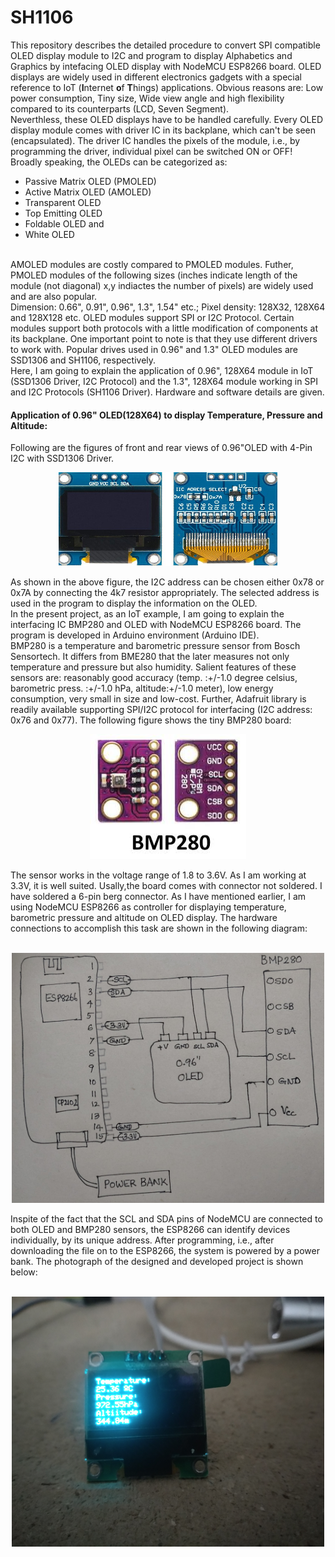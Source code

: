 # SH1106
This repository describes the detailed procedure to convert SPI compatible OLED display module to I2C and program to display Alphabetics and Graphics by intefacing OLED display with NodeMCU ESP8266 board.
OLED displays are widely used in different electronics gadgets with a special reference to IoT (**I**nternet **o**f **T**hings) applications. Obvious reasons are: Low power consumption, Tiny size, Wide view angle and high flexibility compared to its counterparts (LCD, Seven Segment). <br/>
Neverthless, these OLED displays have to be handled carefully. Every OLED display module comes with driver IC in its backplane, which can't be seen (encapsulated). The driver IC handles the pixels of the module, i.e., by programming the driver, individual pixel can be switched ON or OFF!
Broadly speaking, the OLEDs can be categorized as:
* Passive Matrix OLED (PMOLED)
* Active Matrix OLED (AMOLED)
* Transparent OLED
* Top Emitting OLED
* Foldable OLED and
* White OLED 
<br/>
AMOLED modules are costly compared to PMOLED modules. Futher, PMOLED modules of the following sizes (inches indicate length of the module (not diagonal) x,y indiactes the number of pixels) are widely used and are also popular. <br/>
Dimension: 0.66", 0.91", 0.96", 1.3", 1.54" etc.; Pixel density: 128X32, 128X64 and 128X128 etc.
OLED modules support SPI or I2C Protocol. Certain modules support both protocols with a little modification of components at its backplane. One important point to note is that they use different drivers to work with. Popular drives used in 0.96" and 1.3" OLED modules are SSD1306 and SH1106, respectively. <br/> Here, I am going to explain the application of 0.96", 128X64 module in IoT (SSD1306 Driver, I2C Protocol) and the 1.3", 128X64 module working in SPI and I2C Protocols (SH1106 Driver). Hardware and software details are given. 

#### Application of 0.96" OLED(128X64) to display Temperature, Pressure and Altitude:
Following are the figures of front and rear views of 0.96"OLED with 4-Pin I2C with SSD1306 Driver. 
<br/>
<p align = "center"><img src="https://github.com/DrKRR/SH1106/blob/main/0.96-inch-oled-display-module-4-pin-800x800-1.jpg" width = "350" height = "150"></p>
As shown in the above figure, the I2C address can be chosen either 0x78 or 0x7A by connecting the 4k7 resistor appropriately. The selected address is used in the program to display the information on the OLED.<br/> In the present project, as an IoT example, I am going to explain the interfacing IC BMP280 and OLED with NodeMCU ESP8266 board. The program is developed in Arduino environment (Arduino IDE).<br/>
BMP280 is a temperature and barometric pressure sensor from Bosch Sensortech. It differs from BME280 that the later measures not only temperature and pressure but also humidity. Salient features of these sensors are: reasonably good accuracy (temp. :+/-1.0 degree celsius, barometric press. :+/-1.0 hPa, altitude:+/-1.0 meter), low energy consumption, very small in size and low-cost. Further, Adafruit library is readily available  supporting SPI/I2C protocol for interfacing (I2C address: 0x76 and 0x77). The following figure shows the tiny BMP280 board:
<br/>
<p align = "center"><img src="https://github.com/DrKRR/SH1106/blob/main/BMP280.jpg" width = "250" height = "200"> </p>The sensor works in the voltage range of 1.8 to 3.6V. As I am working at 3.3V, it is well suited. Usally,the board comes with connector not soldered. I have soldered a 6-pin berg connector. As I have mentioned earlier, I am using NodeMCU ESP8266 as controller for displaying temperature, barometric pressure and altitude on OLED display. The hardware connections to accomplish this task are shown in the following diagram:<br/> <br/>

<p align = "center"><img src="https://github.com/DrKRR/SH1106/blob/main/20211203_163538.jpg" width = "500" height = "400"> </p>
Inspite of the fact that the SCL and SDA pins of NodeMCU are connected to both OLED and BMP280 sensors, the ESP8266 can identify devices individually, by its unique address. After programming, i.e., after downloading the file on to the ESP8266, the system is powered by a power bank.
The photograph of the designed and developed project is shown below:<br/> <br/>
<p align = "center"><img src="https://github.com/DrKRR/SH1106/blob/main/IMG_20210427_222750.jpg" width = "500" height = "400"> </p>

 
 
  
  
  
   
    
    
                                                                                  

    

    
   
  

   
 



